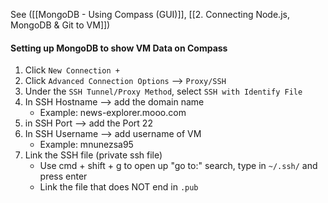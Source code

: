 See ([[MongoDB - Using Compass (GUI)]], [[2. Connecting Node.js, MongoDB & Git to VM]])

#### Setting up MongoDB to show VM Data on Compass
1) Click `New Connection +`
2) Click `Advanced Connection Options` --> `Proxy/SSH`
3) Under the `SSH Tunnel/Proxy Method`, select `SSH with Identify File`
4) In SSH Hostname --> add the domain name 
	* Example: news-explorer.mooo.com
5) in SSH Port --> add the Port 22
6) In SSH Username --> add username of VM 
	* Example: mnunezsa95
7) Link the SSH file (private ssh file)
	* Use cmd + shift + g to open up "go to:" search, type in `~/.ssh/`  and press enter
	* Link the file that does NOT end in `.pub`
